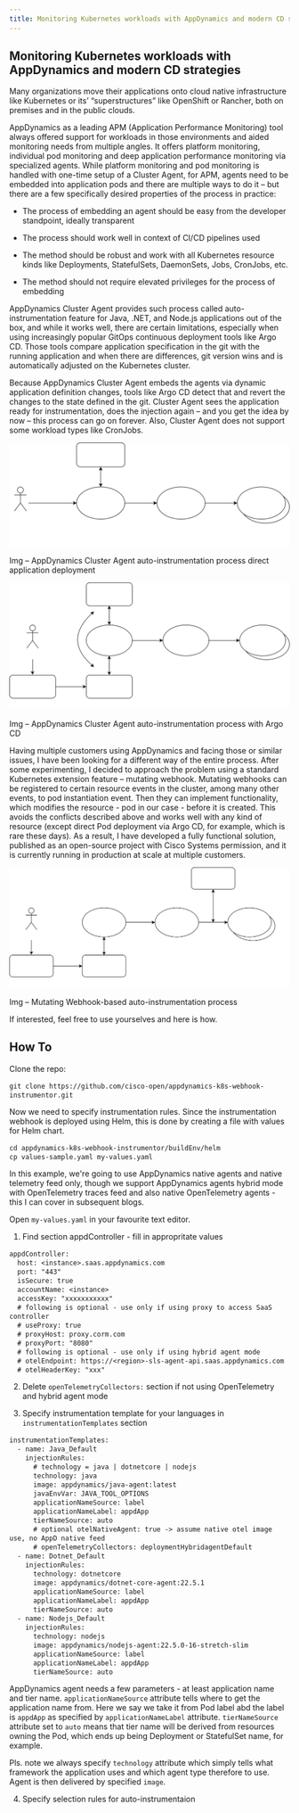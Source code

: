 ```yaml
---
title: Monitoring Kubernetes workloads with AppDynamics and modern CD strategies 
---
```

 
Monitoring Kubernetes workloads with AppDynamics and modern CD strategies 
-------------------------------------------------------------------------

Many organizations move their applications onto cloud native infrastructure like Kubernetes or its’ “superstructures” like OpenShift or Rancher, both on premises and in the public clouds.  

AppDynamics as a leading APM (Application Performance Monitoring) tool always offered support for workloads in those environments and aided monitoring needs from multiple angles. It offers platform monitoring, individual pod monitoring and deep application performance monitoring via specialized agents. While platform monitoring and pod monitoring is handled with one-time setup of a Cluster Agent, for APM, agents need to be embedded into application pods and there are multiple ways to do it – but there are a few specifically desired properties of the process in practice: 

- The process of embedding an agent should be easy from the developer standpoint, ideally transparent 

- The process should work well in context of CI/CD pipelines used 

- The method should be robust and work with all Kubernetes resource kinds like Deployments, StatefulSets, DaemonSets, Jobs, CronJobs, etc. 

- The method should not require elevated privileges for the process of embedding 

AppDynamics Cluster Agent provides such process called auto-instrumentation feature for Java, .NET, and Node.js applications out of the box, and while it works well, there are certain limitations, especially when using increasingly popular GitOps continuous deployment tools like Argo CD. Those tools compare application specification in the git with the running application and when there are differences, git version wins and is automatically adjusted on the Kubernetes cluster.  

Because AppDynamics Cluster Agent embeds the agents via dynamic application definition changes, tools like Argo CD detect that and revert the changes to the state defined in the git. Cluster Agent sees the application ready for instrumentation, does the injection again – and you get the idea by now – this process can go on forever. Also, Cluster Agent does not support some workload types like CronJobs.  

![](<../images/appd-cluster-agent-auto-instr.drawio.svg>)

Img – AppDynamics Cluster Agent auto-instrumentation process direct application deployment

![](<../images/appd-cluster-agent-auto-instr-argo.drawio.svg>)

Img – AppDynamics Cluster Agent auto-instrumentation process with Argo CD

Having multiple customers using AppDynamics and facing those or similar issues, I have been looking for a different way of the entire process. After some experimenting, I decided to approach the problem using a standard Kubernetes extension feature – mutating webhook. Mutating webhooks can be registered to certain resource events in the cluster, among many other events, to pod instantiation event. Then they can implement functionality, which modifies the resource -  pod in our case - before it is created. This avoids the conflicts described above and works well with any kind of resource (except direct Pod deployment via Argo CD, for example, which is rare these days). As a result, I have developed a fully functional solution, published as an open-source project with Cisco Systems permission, and it is currently running in production at scale at multiple customers.  

![](<../images/appd-mwh-auto-instr-argo.drawio.svg>)

Img – Mutating Webhook-based auto-instrumentation process 

If interested, feel free to use yourselves and here is how.  

How To
------

Clone the repo: 
~~~~~~~~~~~~~~~~~~~~~~~~~~~~~~~~~~~~~~~~~~~~~~~~~~~~~~~~~~~~~~~~~~~~~~~~~~~
git clone https://github.com/cisco-open/appdynamics-k8s-webhook-instrumentor.git 
~~~~~~~~~~~~~~~~~~~~~~~~~~~~~~~~~~~~~~~~~~~~~~~~~~~~~~~~~~~~~~~~~~~~~~~~~~~

Now we need to specify instrumentation rules. Since the instrumentation webhook is deployed using Helm, this is done by creating a file with values for Helm chart. 
~~~~~~~~~~~~~~~~~~~~~~~~~~~~~~~~~~~~~~~~~~~~~~~~~~~~~~~~~~~~~~~~~~~~~~~~~~~
cd appdynamics-k8s-webhook-instrumentor/buildEnv/helm
cp values-sample.yaml my-values.yaml
~~~~~~~~~~~~~~~~~~~~~~~~~~~~~~~~~~~~~~~~~~~~~~~~~~~~~~~~~~~~~~~~~~~~~~~~~~~

In this example, we're going to use AppDynamics native agents and native telemetry feed only, though we support AppDynamics agents hybrid mode with OpenTelemetry traces feed and also native OpenTelemetry agents - this I can cover in subsequent blogs. 

Open `my-values.yaml` in your favourite text editor.

1. Find section appdController - fill in appropritate values
~~~~~~~~~~~~~~~~~~~~~~~~~~~~~~~~~~~~~~~~~~~~~~~~~~~~~~~~~~~~~~~~~~~~~~~~~~~
appdController:
  host: <instance>.saas.appdynamics.com
  port: "443"
  isSecure: true
  accountName: <instance>
  accessKey: "xxxxxxxxxxx"
  # following is optional - use only if using proxy to access SaaS controller
  # useProxy: true
  # proxyHost: proxy.corm.com
  # proxyPort: "8080"
  # following is optional - use only if using hybrid agent mode
  # otelEndpoint: https://<region>-sls-agent-api.saas.appdynamics.com 
  # otelHeaderKey: "xxx" 
~~~~~~~~~~~~~~~~~~~~~~~~~~~~~~~~~~~~~~~~~~~~~~~~~~~~~~~~~~~~~~~~~~~~~~~~~~~

2. Delete `openTelemetryCollectors:` section if not using OpenTelemetry and hybrid agent mode
   
3. Specify instrumentation template for your languages in `instrumentationTemplates` section
~~~~~~~~~~~~~~~~~~~~~~~~~~~~~~~~~~~~~~~~~~~~~~~~~~~~~~~~~~~~~~~~~~~~~~~~~~~
instrumentationTemplates:
  - name: Java_Default
    injectionRules:
      # technology = java | dotnetcore | nodejs 
      technology: java
      image: appdynamics/java-agent:latest
      javaEnvVar: JAVA_TOOL_OPTIONS
      applicationNameSource: label
      applicationNameLabel: appdApp
      tierNameSource: auto
      # optional otelNativeAgent: true -> assume native otel image use, no AppD native feed
      # openTelemetryCollectors: deploymentHybridagentDefault
  - name: Dotnet_Default
    injectionRules:
      technology: dotnetcore
      image: appdynamics/dotnet-core-agent:22.5.1
      applicationNameSource: label
      applicationNameLabel: appdApp
      tierNameSource: auto
  - name: Nodejs_Default
    injectionRules:
      technology: nodejs
      image: appdynamics/nodejs-agent:22.5.0-16-stretch-slim
      applicationNameSource: label
      applicationNameLabel: appdApp
      tierNameSource: auto
~~~~~~~~~~~~~~~~~~~~~~~~~~~~~~~~~~~~~~~~~~~~~~~~~~~~~~~~~~~~~~~~~~~~~~~~~~~

AppDynamics agent needs a few parameters - at least application name and tier name. `applicationNameSource` attribute tells where to get the application name from. Here we say we take it from Pod label abd the label is `appdApp` as specified by `applicationNameLabel` attribute. `tierNameSource` attribute set to `auto` means that tier name will be derived from resources owning the Pod, which ends up being Deployment or StatefulSet name, for example. 

Pls. note we always specify `technology` attribute which simply tells what framework the application uses and which agent type therefore to use. Agent is then delivered by specified `image`.

4. Specify selection rules for auto-instrumentaion

